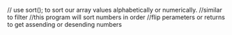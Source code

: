 // use sort(); to sort our array values alphabetically or numerically.
//similar to filter
//this program will sort numbers in order
//flip perameters or returns to get assending or desending numbers
